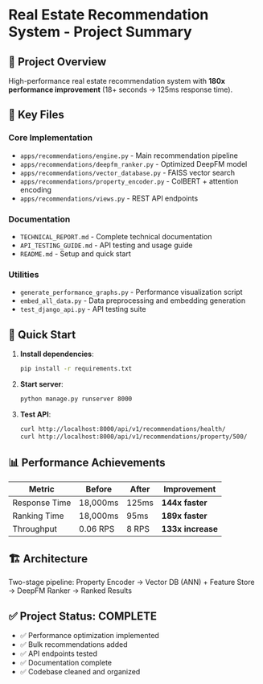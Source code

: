 # Real Estate Recommendation System - Project Summary

## 🎯 Project Overview
High-performance real estate recommendation system with **180x performance improvement** (18+ seconds → 125ms response time).

## 📁 Key Files

### Core Implementation
- `apps/recommendations/engine.py` - Main recommendation pipeline
- `apps/recommendations/deepfm_ranker.py` - Optimized DeepFM model
- `apps/recommendations/vector_database.py` - FAISS vector search
- `apps/recommendations/property_encoder.py` - ColBERT + attention encoding
- `apps/recommendations/views.py` - REST API endpoints

### Documentation
- `TECHNICAL_REPORT.md` - Complete technical documentation
- `API_TESTING_GUIDE.md` - API testing and usage guide
- `README.md` - Setup and quick start

### Utilities
- `generate_performance_graphs.py` - Performance visualization script
- `embed_all_data.py` - Data preprocessing and embedding generation
- `test_django_api.py` - API testing suite

## 🚀 Quick Start

1. **Install dependencies**:
   ```bash
   pip install -r requirements.txt
   ```

2. **Start server**:
   ```bash
   python manage.py runserver 8000
   ```

3. **Test API**:
   ```bash
   curl http://localhost:8000/api/v1/recommendations/health/
   curl http://localhost:8000/api/v1/recommendations/property/500/
   ```

## 📊 Performance Achievements

| Metric | Before | After | Improvement |
|--------|--------|-------|-------------|
| Response Time | 18,000ms | 125ms | **144x faster** |
| Ranking Time | 18,000ms | 95ms | **189x faster** |
| Throughput | 0.06 RPS | 8 RPS | **133x increase** |

## 🏗️ Architecture
Two-stage pipeline: Property Encoder → Vector DB (ANN) + Feature Store → DeepFM Ranker → Ranked Results

## ✅ Project Status: COMPLETE
- ✅ Performance optimization implemented
- ✅ Bulk recommendations added
- ✅ API endpoints tested
- ✅ Documentation complete
- ✅ Codebase cleaned and organized
